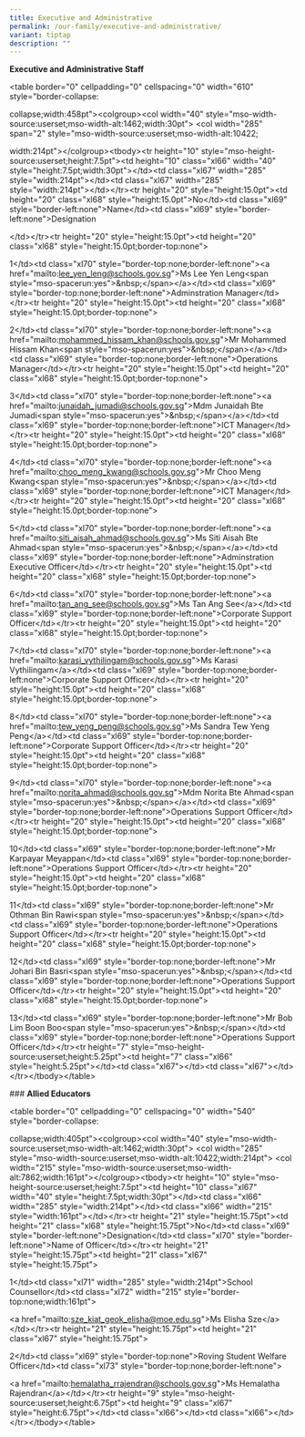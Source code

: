 ```yaml
---
title: Executive and Administrative
permalink: /our-family/executive-and-administrative/
variant: tiptap
description: ""
---
```

<p><strong>Executive and Administrative Staff</strong>
</p>
<p>&lt;table border="0" cellpadding="0" cellspacing="0" width="610" style="border-collapse:</p>
<p>collapse;width:458pt"&gt;&lt;colgroup&gt;&lt;col width="40" style="mso-width-source:userset;mso-width-alt:1462;width:30pt"&gt;
&lt;col width="285" span="2" style="mso-width-source:userset;mso-width-alt:10422;</p>
<p>width:214pt"&gt;&lt;/colgroup&gt;&lt;tbody&gt;&lt;tr height="10" style="mso-height-source:userset;height:7.5pt"&gt;&lt;td
height="10" class="xl66" width="40" style="height:7.5pt;width:30pt"&gt;&lt;/td&gt;&lt;td
class="xl67" width="285" style="width:214pt"&gt;&lt;/td&gt;&lt;td class="xl67"
width="285" style="width:214pt"&gt;&lt;/td&gt;&lt;/tr&gt;&lt;tr height="20"
style="height:15.0pt"&gt;&lt;td height="20" class="xl68" style="height:15.0pt"&gt;No&lt;/td&gt;&lt;td
class="xl69" style="border-left:none"&gt;Name&lt;/td&gt;&lt;td class="xl69"
style="border-left:none"&gt;Designation</p>
<p>&lt;/td&gt;&lt;/tr&gt;&lt;tr height="20" style="height:15.0pt"&gt;&lt;td
height="20" class="xl68" style="height:15.0pt;border-top:none"&gt;</p>
<p>1&lt;/td&gt;&lt;td class="xl70" style="border-top:none;border-left:none"&gt;&lt;a
href="mailto:<a href="mailto:lee_yen_leng@schools.gov.sg" rel="noopener noreferrer nofollow" target="_blank">lee_yen_leng@schools.gov.sg</a>"&gt;Ms
Lee Yen Leng&lt;span style="mso-spacerun:yes"&gt;&amp;nbsp;&lt;/span&gt;&lt;/a&gt;&lt;/td&gt;&lt;td
class="xl69" style="border-top:none;border-left:none"&gt;Adminstration
Manager&lt;/td&gt;&lt;/tr&gt;&lt;tr height="20" style="height:15.0pt"&gt;&lt;td
height="20" class="xl68" style="height:15.0pt;border-top:none"&gt;</p>
<p>2&lt;/td&gt;&lt;td class="xl70" style="border-top:none;border-left:none"&gt;&lt;a
href="mailto:<a href="mailto:mohammed_hissam_khan@schools.gov.sg" rel="noopener noreferrer nofollow" target="_blank">mohammed_hissam_khan@schools.gov.sg</a>"&gt;Mr
Mohammed Hissam Khan&lt;span style="mso-spacerun:yes"&gt;&amp;nbsp;&lt;/span&gt;&lt;/a&gt;&lt;/td&gt;&lt;td
class="xl69" style="border-top:none;border-left:none"&gt;Operations Manager&lt;/td&gt;&lt;/tr&gt;&lt;tr
height="20" style="height:15.0pt"&gt;&lt;td height="20" class="xl68" style="height:15.0pt;border-top:none"&gt;</p>
<p>3&lt;/td&gt;&lt;td class="xl70" style="border-top:none;border-left:none"&gt;&lt;a
href="mailto:<a href="mailto:junaidah_jumadi@schools.gov.sg" rel="noopener noreferrer nofollow" target="_blank">junaidah_jumadi@schools.gov.sg</a>"&gt;Mdm
Junaidah Bte Jumadi&lt;span style="mso-spacerun:yes"&gt;&amp;nbsp;&lt;/span&gt;&lt;/a&gt;&lt;/td&gt;&lt;td
class="xl69" style="border-top:none;border-left:none"&gt;ICT Manager&lt;/td&gt;&lt;/tr&gt;&lt;tr
height="20" style="height:15.0pt"&gt;&lt;td height="20" class="xl68" style="height:15.0pt;border-top:none"&gt;</p>
<p>4&lt;/td&gt;&lt;td class="xl70" style="border-top:none;border-left:none"&gt;&lt;a
href="mailto:<a href="mailto:choo_meng_kwang@schools.gov.sg" rel="noopener noreferrer nofollow" target="_blank">choo_meng_kwang@schools.gov.sg</a>"&gt;Mr
Choo Meng Kwang&lt;span style="mso-spacerun:yes"&gt;&amp;nbsp;&lt;/span&gt;&lt;/a&gt;&lt;/td&gt;&lt;td
class="xl69" style="border-top:none;border-left:none"&gt;ICT Manager&lt;/td&gt;&lt;/tr&gt;&lt;tr
height="20" style="height:15.0pt"&gt;&lt;td height="20" class="xl68" style="height:15.0pt;border-top:none"&gt;</p>
<p>5&lt;/td&gt;&lt;td class="xl70" style="border-top:none;border-left:none"&gt;&lt;a
href="mailto:<a href="mailto:siti_aisah_ahmad@schools.gov.sg" rel="noopener noreferrer nofollow" target="_blank">siti_aisah_ahmad@schools.gov.sg</a>"&gt;Ms
Siti Aisah Bte Ahmad&lt;span style="mso-spacerun:yes"&gt;&amp;nbsp;&lt;/span&gt;&lt;/a&gt;&lt;/td&gt;&lt;td
class="xl69" style="border-top:none;border-left:none"&gt;Adminstration
Executive Officer&lt;/td&gt;&lt;/tr&gt;&lt;tr height="20" style="height:15.0pt"&gt;&lt;td
height="20" class="xl68" style="height:15.0pt;border-top:none"&gt;</p>
<p>6&lt;/td&gt;&lt;td class="xl70" style="border-top:none;border-left:none"&gt;&lt;a
href="mailto:<a href="mailto:tan_ang_see@schools.gov.sg" rel="noopener noreferrer nofollow" target="_blank">tan_ang_see@schools.gov.sg</a>"&gt;Ms
Tan Ang See&lt;/a&gt;&lt;/td&gt;&lt;td class="xl69" style="border-top:none;border-left:none"&gt;Corporate
Support Officer&lt;/td&gt;&lt;/tr&gt;&lt;tr height="20" style="height:15.0pt"&gt;&lt;td
height="20" class="xl68" style="height:15.0pt;border-top:none"&gt;</p>
<p>7&lt;/td&gt;&lt;td class="xl70" style="border-top:none;border-left:none"&gt;&lt;a
href="mailto:<a href="mailto:karasi_vythilingam@schools.gov.sg" rel="noopener noreferrer nofollow" target="_blank">karasi_vythilingam@schools.gov.sg</a>"&gt;Ms
Karasi Vythilingam&lt;/a&gt;&lt;/td&gt;&lt;td class="xl69" style="border-top:none;border-left:none"&gt;Corporate
Support Officer&lt;/td&gt;&lt;/tr&gt;&lt;tr height="20" style="height:15.0pt"&gt;&lt;td
height="20" class="xl68" style="height:15.0pt;border-top:none"&gt;</p>
<p>8&lt;/td&gt;&lt;td class="xl70" style="border-top:none;border-left:none"&gt;&lt;a
href="mailto:<a href="mailto:tew_yeng_peng@schools.gov.sg" rel="noopener noreferrer nofollow" target="_blank">tew_yeng_peng@schools.gov.sg</a>"&gt;Ms
Sandra Tew Yeng Peng&lt;/a&gt;&lt;/td&gt;&lt;td class="xl69" style="border-top:none;border-left:none"&gt;Corporate
Support Officer&lt;/td&gt;&lt;/tr&gt;&lt;tr height="20" style="height:15.0pt"&gt;&lt;td
height="20" class="xl68" style="height:15.0pt;border-top:none"&gt;</p>
<p>9&lt;/td&gt;&lt;td class="xl70" style="border-top:none;border-left:none"&gt;&lt;a
href="mailto:<a href="mailto:norita_ahmad@schools.gov.sg" rel="noopener noreferrer nofollow" target="_blank">norita_ahmad@schools.gov.sg</a>"&gt;Mdm
Norita Bte Ahmad&lt;span style="mso-spacerun:yes"&gt;&amp;nbsp;&lt;/span&gt;&lt;/a&gt;&lt;/td&gt;&lt;td
class="xl69" style="border-top:none;border-left:none"&gt;Operations Support
Officer&lt;/td&gt;&lt;/tr&gt;&lt;tr height="20" style="height:15.0pt"&gt;&lt;td
height="20" class="xl68" style="height:15.0pt;border-top:none"&gt;</p>
<p>10&lt;/td&gt;&lt;td class="xl69" style="border-top:none;border-left:none"&gt;Mr
Karpayar Meyappan&lt;/td&gt;&lt;td class="xl69" style="border-top:none;border-left:none"&gt;Operations
Support Officer&lt;/td&gt;&lt;/tr&gt;&lt;tr height="20" style="height:15.0pt"&gt;&lt;td
height="20" class="xl68" style="height:15.0pt;border-top:none"&gt;</p>
<p>11&lt;/td&gt;&lt;td class="xl69" style="border-top:none;border-left:none"&gt;Mr
Othman Bin Rawi&lt;span style="mso-spacerun:yes"&gt;&amp;nbsp;&lt;/span&gt;&lt;/td&gt;&lt;td
class="xl69" style="border-top:none;border-left:none"&gt;Operations Support
Officer&lt;/td&gt;&lt;/tr&gt;&lt;tr height="20" style="height:15.0pt"&gt;&lt;td
height="20" class="xl68" style="height:15.0pt;border-top:none"&gt;</p>
<p>12&lt;/td&gt;&lt;td class="xl69" style="border-top:none;border-left:none"&gt;Mr
Johari Bin Basri&lt;span style="mso-spacerun:yes"&gt;&amp;nbsp;&lt;/span&gt;&lt;/td&gt;&lt;td
class="xl69" style="border-top:none;border-left:none"&gt;Operations Support
Officer&lt;/td&gt;&lt;/tr&gt;&lt;tr height="20" style="height:15.0pt"&gt;&lt;td
height="20" class="xl68" style="height:15.0pt;border-top:none"&gt;</p>
<p>13&lt;/td&gt;&lt;td class="xl69" style="border-top:none;border-left:none"&gt;Mr
Bob Lim Boon Boo&lt;span style="mso-spacerun:yes"&gt;&amp;nbsp;&lt;/span&gt;&lt;/td&gt;&lt;td
class="xl69" style="border-top:none;border-left:none"&gt;Operations Support
Officer&lt;/td&gt;&lt;/tr&gt;&lt;tr height="7" style="mso-height-source:userset;height:5.25pt"&gt;&lt;td
height="7" class="xl66" style="height:5.25pt"&gt;&lt;/td&gt;&lt;td class="xl67"&gt;&lt;/td&gt;&lt;td
class="xl67"&gt;&lt;/td&gt;&lt;/tr&gt;&lt;/tbody&gt;&lt;/table&gt;</p>
<p>### <strong>Allied Educators</strong>
</p>
<p>&lt;table border="0" cellpadding="0" cellspacing="0" width="540" style="border-collapse:</p>
<p>collapse;width:405pt"&gt;&lt;colgroup&gt;&lt;col width="40" style="mso-width-source:userset;mso-width-alt:1462;width:30pt"&gt;
&lt;col width="285" style="mso-width-source:userset;mso-width-alt:10422;width:214pt"&gt;
&lt;col width="215" style="mso-width-source:userset;mso-width-alt:7862;width:161pt"&gt;&lt;/colgroup&gt;&lt;tbody&gt;&lt;tr
height="10" style="mso-height-source:userset;height:7.5pt"&gt;&lt;td height="10"
class="xl67" width="40" style="height:7.5pt;width:30pt"&gt;&lt;/td&gt;&lt;td
class="xl66" width="285" style="width:214pt"&gt;&lt;/td&gt;&lt;td class="xl66"
width="215" style="width:161pt"&gt;&lt;/td&gt;&lt;/tr&gt;&lt;tr height="21"
style="height:15.75pt"&gt;&lt;td height="21" class="xl68" style="height:15.75pt"&gt;No&lt;/td&gt;&lt;td
class="xl69" style="border-left:none"&gt;Designation&lt;/td&gt;&lt;td class="xl70"
style="border-left:none"&gt;Name of Officer&lt;/td&gt;&lt;/tr&gt;&lt;tr
height="21" style="height:15.75pt"&gt;&lt;td height="21" class="xl67" style="height:15.75pt"&gt;</p>
<p>1&lt;/td&gt;&lt;td class="xl71" width="285" style="width:214pt"&gt;School
Counsellor&lt;/td&gt;&lt;td class="xl72" width="215" style="border-top:none;width:161pt"&gt;</p>
<p>&lt;a href="mailto:<a href="mailto:sze_kiat_geok_elisha@moe.edu.sg" rel="noopener noreferrer nofollow" target="_blank">sze_kiat_geok_elisha@moe.edu.sg</a>"&gt;Ms
Elisha Sze&lt;/a&gt;&lt;/td&gt;&lt;/tr&gt;&lt;tr height="21" style="height:15.75pt"&gt;&lt;td
height="21" class="xl67" style="height:15.75pt"&gt;</p>
<p>2&lt;/td&gt;&lt;td class="xl69" style="border-top:none"&gt;Roving Student
Welfare Officer&lt;/td&gt;&lt;td class="xl73" style="border-top:none;border-left:none"&gt;</p>
<p>&lt;a href="mailto:<a href="mailto:hemalatha_rrajendran@schools.gov.sg" rel="noopener noreferrer nofollow" target="_blank">hemalatha_rrajendran@schools.gov.sg</a>"&gt;Ms
Hemalatha Rajendran&lt;/a&gt;&lt;/td&gt;&lt;/tr&gt;&lt;tr height="9" style="mso-height-source:userset;height:6.75pt"&gt;&lt;td
height="9" class="xl67" style="height:6.75pt"&gt;&lt;/td&gt;&lt;td class="xl66"&gt;&lt;/td&gt;&lt;td
class="xl66"&gt;&lt;/td&gt;&lt;/tr&gt;&lt;/tbody&gt;&lt;/table&gt;</p>